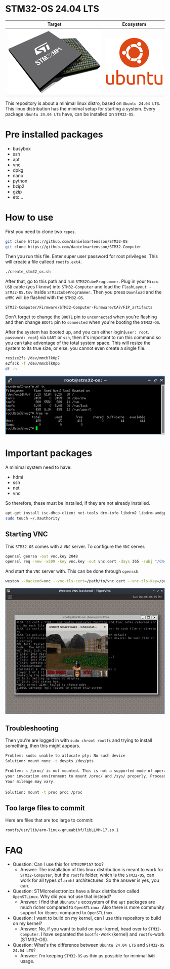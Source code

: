 # STM32-OS 24.04 LTS

Target             |   Ecosystem
:-------------------------:|:-------------------------:
![](https://raw.githubusercontent.com/DanielMartensson/STM32-OS/refs/heads/main/pictures/stm32mp1.png)  |  ![](https://raw.githubusercontent.com/DanielMartensson/STM32-OS/refs/heads/main/pictures/ubuntu.png)

This repository is about a minimal linux distro, based on `Ubuntu 24.04 LTS`. This linux distribution has the minimal setup for starting a system. Every package `Ubuntu 24.04 LTS` have, can be installed on `STM32-OS`.

# Pre installed packages

* busybox
* ssh
* apt
* vnc
* dpkg
* nano
* python
* bzip2
* gzip
* etc...

# How to use

First you need to clone two `repos`.

```sh
git clone https://github.com/danielmartensson/STM32-OS
git clone https://github.com/danielmartensson/STM32-Computer
```

Then you run this file. Enter super user password for root privileges. This will create a file callecd `rootfs.ext4`.
```sh
./create_stm32_os.sh
```

After that, go to this path and run `STM32CubeProgrammer`. Plug in your `Micro USB` cable (yes I know) into `STM32-Computer` and load the `FlashLayout - STM32-OS.tsv` inside `STM32CubeProgrammer`. Then you press `Download` and the `eMMC` will be flashed with the `STM32-OS`.
```
STM32-Computer/Firmware/STM32-Computer-Firmware/CA7/FIP_artifacts
```

Don't forget to change the `BOOT1` pin to `unconnected` when you're flashing and then change `BOOT1` pin to `connected` when you're booting the `STM32-OS`.

After the system has booted up, and you can either login(`user: root`. `password: root`) via `UART` or `ssh`, then it's important to run this command so you can take adventage of the total system space. This will resize the system to its true size, or else, you cannot even create a single file.

```sh
resize2fs /dev/mmcblk0p7
e2fsck -f /dev/mmcblk0p6
df -h
```

![](https://raw.githubusercontent.com/DanielMartensson/STM32-OS/refs/heads/main/pictures/memory.png)

# Important packages

A minimal system need to have:

* hdmi
* ssh
* net
* vnc

So therefore, these must be installed, if they are not already installed.

```sh
apt-get install isc-dhcp-client net-tools drm-info libdrm2 libdrm-amdgpu1 libdrm-common libdrm-tests xorg xterm xserver-xorg-video-armsoc x11-xserver-utils xinit xserver-xorg-input-evdev weston seatd libinput-tools xcursor-themes libgl1-mesa-dri mesa-utils wayland-utils libpam-modules alsa usbutils
sudo touch ~/.Xauthority
```

## Starting VNC

This `STM32-OS` comes with a `VNC` server. To configure the `VNC` server.

```sh
openssl genrsa -out vnc.key 2048
openssl req -new -x509 -key vnc.key -out vnc.cert -days 365 -subj "/CN=localhost"
```

And start the `VNC` server with. This can be done through `openssh`.
```sh
weston --backend=vnc --vnc-tls-cert=/path/to/vnc.cert --vnc-tls-key=/path/to/vnc.key
```

![a](https://github.com/DanielMartensson/STM32-OS/blob/main/pictures/vnc.jpg?raw=true)

## Troubleshooting

Then you're are logged in with `sudo chroot rootfs` and trying to install something, then this might appears.

```sh
Problem: sudo: unable to allocate pty: No such device
Solution: mount none -t devpts /dev/pts
```

```sh
Problem: ⚠ /proc/ is not mounted. This is not a supported mode of operation. Please fix                                                                
your invocation environment to mount /proc/ and /sys/ properly. Proceeding anyway.                                                            
Your mileage may vary.

Solution: mount -t proc proc /proc
```

## Too large files to commit

Here are files that are too large to commit:

```
rootfs/usr/lib/arm-linux-gnueabihf/libLLVM-17.so.1
```

# FAQ

* Question: Can I use this for `STM32MP157` too?
  - Answer: The installation of this linux distribution is meant to work for `STM32-Computer`, but the `rootfs` folder, which is the `STM32-OS`, can work for all types of `armhf` architectures. So the answer is yes, you can.
* Question: STMicroelectronics have a linux distribution called `OpenSTLinux`. Why did you not use that instead?
  - Answer: I find that `Ubunutu's` ecosystem of the `apt` packages are much richer compared to `OpenSTLinux`. Also there is more community support for `Ubuntu` compared to `OpenSTLinux`.
* Question: I want to build on my kernel, can I use this repository to build on my kernel?
  - Answer: No, if you want to build on your kernel, head over to `STM32-Computer`. I have separated the `bootfs`-work (kernel) and `rootfs`-work (STM32-OS).
* Question: What's the difference between `Ubuntu 24.04 LTS` and `STM32-OS 24.04 LTS`?
  - Answer: I'm keeping `STM32-OS` as thin as possible for minimal `RAM` usage.
 
